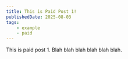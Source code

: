```yaml
---
title: This is Paid Post 1!
publishedDate: 2025-08-03
tags:
    - example
    - paid
---
```


This is paid post 1. Blah blah blah blah blah blah.
